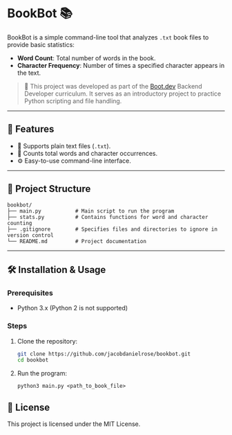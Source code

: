 # BookBot 📚

BookBot is a simple command-line tool that analyzes `.txt` book files to provide basic statistics:

- **Word Count**: Total number of words in the book.
- **Character Frequency**: Number of times a specified character appears in the text.

> 🚧 This project was developed as part of the [Boot.dev](https://boot.dev) Backend Developer curriculum.
> It serves as an introductory project to practice Python scripting and file handling.


---

## 🚀 Features

- 📄 Supports plain text files (`.txt`).
- 🔢 Counts total words and character occurrences.
- ⚙️ Easy-to-use command-line interface.

---

## 📁 Project Structure

```
bookbot/
├── main.py           # Main script to run the program
├── stats.py          # Contains functions for word and character counting
├── .gitignore        # Specifies files and directories to ignore in version control
└── README.md         # Project documentation
```

---

## 🛠️ Installation & Usage

### Prerequisites

- Python 3.x (Python 2 is not supported)

### Steps

1. Clone the repository:

   ```bash
   git clone https://github.com/jacobdanielrose/bookbot.git
   cd bookbot
   ```
2. Run the program:
   ```
   python3 main.py <path_to_book_file>
   ```
## 📄 License

This project is licensed under the MIT License.



